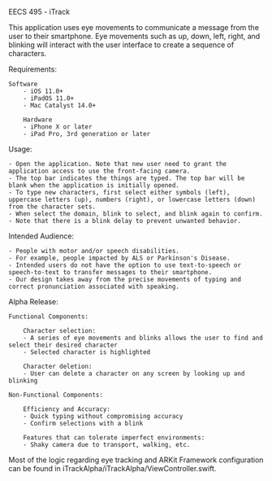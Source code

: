 EECS 495 - iTrack

This application uses eye movements to communicate a message from the user to their smartphone. Eye movements such as up, down, left, right, and blinking will interact with the user interface to create a sequence of characters.

Requirements:

    Software
        - iOS 11.0+
        - iPadOS 11.0+
        - Mac Catalyst 14.0+

        Hardware
        - iPhone X or later
        - iPad Pro, 3rd generation or later

Usage:

    - Open the application. Note that new user need to grant the application access to use the front-facing camera.
    - The top bar indicates the things are typed. The top bar will be blank when the application is initially opened.
    - To type new characters, first select either symbols (left), uppercase letters (up), numbers (right), or lowercase letters (down) from the character sets.
    - When select the domain, blink to select, and blink again to confirm.
    - Note that there is a blink delay to prevent unwanted behavior.

Intended Audience:

    - People with motor and/or speech disabilities.
    - For example, people impacted by ALS or Parkinson's Disease.
    - Intended users do not have the option to use text-to-speech or speech-to-text to transfer messages to their smartphone.
    - Our design takes away from the precise movements of typing and correct pronunciation associated with speaking.

Alpha Release:

    Functional Components:

        Character selection:
        - A series of eye movements and blinks allows the user to find and select their desired character
        - Selected character is highlighted

        Character deletion:
        - User can delete a character on any screen by looking up and blinking

    Non-Functional Components:

        Efficiency and Accuracy:
        - Quick typing without compromising accuracy
        - Confirm selections with a blink

        Features that can tolerate imperfect environments:
        - Shaky camera due to transport, walking, etc.

Most of the logic regarding eye tracking and ARKit Framework configuration can be found in iTrackAlpha/iTrackAlpha/ViewController.swift.
